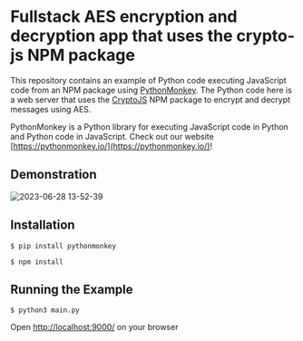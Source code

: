 # Fullstack AES encryption and decryption app that uses the crypto-js NPM package

This repository contains an example of Python code executing JavaScript code from an NPM package using [PythonMonkey](https://pythonmonkey.io/). The Python code here is a web server that uses the [CryptoJS](https://www.npmjs.com/package/crypto-js) NPM package to encrypt and decrypt messages using AES. 

PythonMonkey is a Python library for executing JavaScript code in Python and Python code in JavaScript. Check out our website [https://pythonmonkey.io/](https://pythonmonkey.io/)!

## Demonstration

![2023-06-28 13-52-39](https://github.com/Distributive-Network/PythonMonkey-Crypto-JS-Fullstack-Example/assets/18359452/1f0886ea-c3ed-4061-867f-c876f1f8e653)

## Installation

`$ pip install pythonmonkey` <!-- TODO: add full instructions for installing PythonMonkey -->

`$ npm install`

## Running the Example

`$ python3 main.py`

Open [http://localhost:9000/](http://localhost:9000/) on your browser
